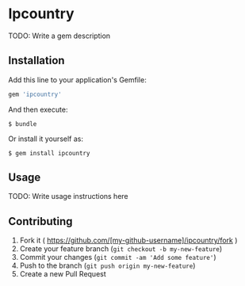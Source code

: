 # Ipcountry

TODO: Write a gem description

## Installation

Add this line to your application's Gemfile:

```ruby
gem 'ipcountry'
```

And then execute:

    $ bundle

Or install it yourself as:

    $ gem install ipcountry

## Usage

TODO: Write usage instructions here

## Contributing

1. Fork it ( https://github.com/[my-github-username]/ipcountry/fork )
2. Create your feature branch (`git checkout -b my-new-feature`)
3. Commit your changes (`git commit -am 'Add some feature'`)
4. Push to the branch (`git push origin my-new-feature`)
5. Create a new Pull Request
